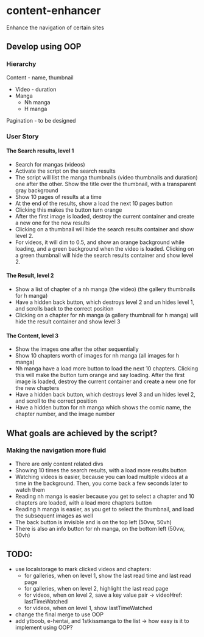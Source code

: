 # content-enhancer
Enhance the navigation of certain sites

## Develop using OOP

### Hierarchy
Content - name, thumbnail
  * Video - duration
  * Manga
    - Nh manga
    - H manga

Pagination - to be designed

### User Story

#### The Search results, level 1
- Search for mangas (videos)
- Activate the script on the search results
- The script will list the manga thumbnails (video thumbnails and duration) one after the other. Show the title over the thumbnail, with a transparent gray background
- Show 10 pages of results at a time
- At the end of the results, show a load the next 10 pages button
- Clicking this makes the button turn orange
- After the first image is loaded, destroy the current container and create a new one for the new results
- Clicking on a thumbnail will hide the search results container and show level 2.
- For videos, it will dim to 0.5, and show an orange background while loading, and a green background when the video is loaded. Clicking on a green thumbnail will hide the search results container and show level 2.

#### The Result, level 2
- Show a list of chapter of a nh manga (the video) (the gallery thumbnails for h manga)
- Have a hidden back button, which destroys level 2 and un hides level 1, and scrolls back to the correct position
- Clicking on a chapter for nh manga (a gallery thumbnail for h manga) will hide the result container and show level 3

#### The Content, level 3
- Show the images one after the other sequentially
- Show 10 chapters worth of images for nh manga (all images for h manga)
- Nh manga have a load more button to load the next 10 chapters. Clicking this will make the button turn orange and say loading. After the first image is loaded, destroy the current container and create a new one for the new chapters
- Have a hidden back button, which destroys level 3 and un hides level 2, and scroll to the correct position
- Have a hidden button for nh manga which shows the comic name, the chapter number, and the image number

## What goals are achieved by the script?

### Making the navigation more fluid
- There are only content related divs
- Showing 10 times the search results, with a load more results button
- Watching videos is easier, because you can load multiple videos at a time in the background. Then, you come back a few seconds later to watch them
- Reading nh manga is easier because you get to select a chapter and 10 chapters are loaded, with a load more chapters button
- Reading h manga is easier, as you get to select the thumbnail, and load the subsequent images as well
- The back button is invisible and is on the top left (50vw, 50vh)
- There is also an info button for nh manga, on the bottom left (50vw, 50vh)

## TODO:
- use localstorage to mark clicked videos and chapters:
  * for galleries, when on level 1, show the last read time and last read page
  * for galleries, when on level 2, highlight the last read page
  * for videos, when on level 2, save a key value pair -> videoHref: lastTimeWatched
  * for videos, when on level 1, show lastTimeWatched
- change the final merge to use OOP
- add ytboob, e-hentai, and 1stkissmanga to the list -> how easy is it to implement using OOP?
